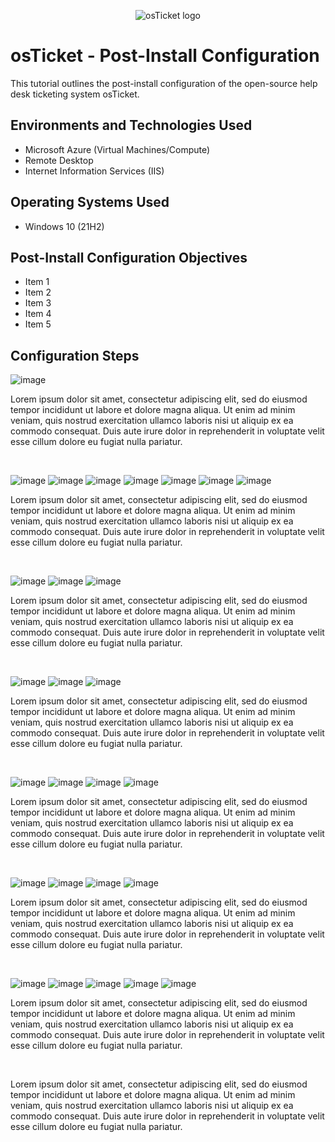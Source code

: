 <p align="center">
<img src="https://i.imgur.com/Clzj7Xs.png" alt="osTicket logo"/>
</p>

<h1>osTicket - Post-Install Configuration</h1>
This tutorial outlines the post-install configuration of the open-source help desk ticketing system osTicket.<br />

<h2>Environments and Technologies Used</h2>

- Microsoft Azure (Virtual Machines/Compute)
- Remote Desktop
- Internet Information Services (IIS)

<h2>Operating Systems Used </h2>

- Windows 10</b> (21H2)

<h2>Post-Install Configuration Objectives</h2>

- Item 1
- Item 2
- Item 3
- Item 4
- Item 5

<h2>Configuration Steps</h2>

<p>
  
![image](https://github.com/ijoshua932/post-install-config/assets/139269375/b4870b1f-7253-49eb-8918-c51e25047882)
</p>
<p>
Lorem ipsum dolor sit amet, consectetur adipiscing elit, sed do eiusmod tempor incididunt ut labore et dolore magna aliqua. Ut enim ad minim veniam, quis nostrud exercitation ullamco laboris nisi ut aliquip ex ea commodo consequat. Duis aute irure dolor in reprehenderit in voluptate velit esse cillum dolore eu fugiat nulla pariatur.
</p>
<br />

<p>

![image](https://github.com/ijoshua932/post-install-config/assets/139269375/4b0bc54e-c92e-4a38-816b-e07ece13b898)
![image](https://github.com/ijoshua932/post-install-config/assets/139269375/73e6b56b-8007-4e78-85c6-2aab850d493f)
![image](https://github.com/ijoshua932/post-install-config/assets/139269375/2ceda0a3-2014-404e-9829-aa9c26c22d79)
![image](https://github.com/ijoshua932/post-install-config/assets/139269375/10e70e1c-adaf-4ada-a639-e1124bf925be)
![image](https://github.com/ijoshua932/post-install-config/assets/139269375/6852a70c-5612-4088-99fe-3a414f1e77cf)
![image](https://github.com/ijoshua932/post-install-config/assets/139269375/2e24b604-69cb-45b6-89dc-68caf905bf5f)
![image](https://github.com/ijoshua932/post-install-config/assets/139269375/dff9a47a-a8c1-45e3-a942-4027dd344495)
</p>
<p>
Lorem ipsum dolor sit amet, consectetur adipiscing elit, sed do eiusmod tempor incididunt ut labore et dolore magna aliqua. Ut enim ad minim veniam, quis nostrud exercitation ullamco laboris nisi ut aliquip ex ea commodo consequat. Duis aute irure dolor in reprehenderit in voluptate velit esse cillum dolore eu fugiat nulla pariatur.
</p>
<br />

<p>
  
![image](https://github.com/ijoshua932/post-install-config/assets/139269375/5097f47d-fa28-4976-8b92-abb0dce7eea1)
![image](https://github.com/ijoshua932/post-install-config/assets/139269375/5a5ee441-e1e7-4be2-874a-3922922e68e2)
![image](https://github.com/ijoshua932/post-install-config/assets/139269375/cbea4960-a73b-42c8-923b-da09a23e9aa3)
</p>
<p>
Lorem ipsum dolor sit amet, consectetur adipiscing elit, sed do eiusmod tempor incididunt ut labore et dolore magna aliqua. Ut enim ad minim veniam, quis nostrud exercitation ullamco laboris nisi ut aliquip ex ea commodo consequat. Duis aute irure dolor in reprehenderit in voluptate velit esse cillum dolore eu fugiat nulla pariatur.
</p>
<br />

<p>
  
![image](https://github.com/ijoshua932/post-install-config/assets/139269375/d3aea772-e97b-45f6-9a69-22abd7f331af)
![image](https://github.com/ijoshua932/post-install-config/assets/139269375/fafbdb02-3ed2-4eb9-ada7-2cb042155032)
![image](https://github.com/ijoshua932/post-install-config/assets/139269375/9df9d2f7-d2b2-48d3-9f1d-c89ce457d506)
</p>
<p>
Lorem ipsum dolor sit amet, consectetur adipiscing elit, sed do eiusmod tempor incididunt ut labore et dolore magna aliqua. Ut enim ad minim veniam, quis nostrud exercitation ullamco laboris nisi ut aliquip ex ea commodo consequat. Duis aute irure dolor in reprehenderit in voluptate velit esse cillum dolore eu fugiat nulla pariatur.
</p>
<br />

<p>

![image](https://github.com/ijoshua932/post-install-config/assets/139269375/4b0bc54e-c92e-4a38-816b-e07ece13b898)
![image](https://github.com/ijoshua932/post-install-config/assets/139269375/db313a57-073a-46cb-8800-e15dea798868)
![image](https://github.com/ijoshua932/post-install-config/assets/139269375/ae042d04-9a65-4e0f-a102-f51e1fb560fd)
![image](https://github.com/ijoshua932/post-install-config/assets/139269375/b447a382-3345-4437-950c-d33175d20690)
</p>
<p>
Lorem ipsum dolor sit amet, consectetur adipiscing elit, sed do eiusmod tempor incididunt ut labore et dolore magna aliqua. Ut enim ad minim veniam, quis nostrud exercitation ullamco laboris nisi ut aliquip ex ea commodo consequat. Duis aute irure dolor in reprehenderit in voluptate velit esse cillum dolore eu fugiat nulla pariatur.
</p>
<br />

<p>

![image](https://github.com/ijoshua932/post-install-config/assets/139269375/9b4cbe6b-76ef-463b-964a-dfb37b2ce5ec)
![image](https://github.com/ijoshua932/post-install-config/assets/139269375/3611b159-a2c4-4eda-86b1-408a7da233f5)
![image](https://github.com/ijoshua932/post-install-config/assets/139269375/6f5260cf-cbb4-4a9c-84ea-fe67f49bfc77)
![image](https://github.com/ijoshua932/post-install-config/assets/139269375/2d3f62e3-a0f3-45cc-a56f-aa4eda078317)
</p>
<p>
Lorem ipsum dolor sit amet, consectetur adipiscing elit, sed do eiusmod tempor incididunt ut labore et dolore magna aliqua. Ut enim ad minim veniam, quis nostrud exercitation ullamco laboris nisi ut aliquip ex ea commodo consequat. Duis aute irure dolor in reprehenderit in voluptate velit esse cillum dolore eu fugiat nulla pariatur.
</p>
<br />

<p>

![image](https://github.com/ijoshua932/post-install-config/assets/139269375/ce618aa9-3580-47e8-9a8e-9798681545d9)
![image](https://github.com/ijoshua932/post-install-config/assets/139269375/1017f2aa-361c-4eb4-98ae-cfcdc339c27f)
![image](https://github.com/ijoshua932/post-install-config/assets/139269375/c8fd7217-8ebd-43f6-b29d-67d15648ad81)
![image](https://github.com/ijoshua932/post-install-config/assets/139269375/43af38a3-d166-40bb-97b6-878ed9917323)
![image](https://github.com/ijoshua932/post-install-config/assets/139269375/097edc9b-d3ca-4f6f-b828-e5e74459be06)
</p>
<p>
Lorem ipsum dolor sit amet, consectetur adipiscing elit, sed do eiusmod tempor incididunt ut labore et dolore magna aliqua. Ut enim ad minim veniam, quis nostrud exercitation ullamco laboris nisi ut aliquip ex ea commodo consequat. Duis aute irure dolor in reprehenderit in voluptate velit esse cillum dolore eu fugiat nulla pariatur.
</p>
<br />

<p>


</p>
<p>
Lorem ipsum dolor sit amet, consectetur adipiscing elit, sed do eiusmod tempor incididunt ut labore et dolore magna aliqua. Ut enim ad minim veniam, quis nostrud exercitation ullamco laboris nisi ut aliquip ex ea commodo consequat. Duis aute irure dolor in reprehenderit in voluptate velit esse cillum dolore eu fugiat nulla pariatur.
</p>
<br />
